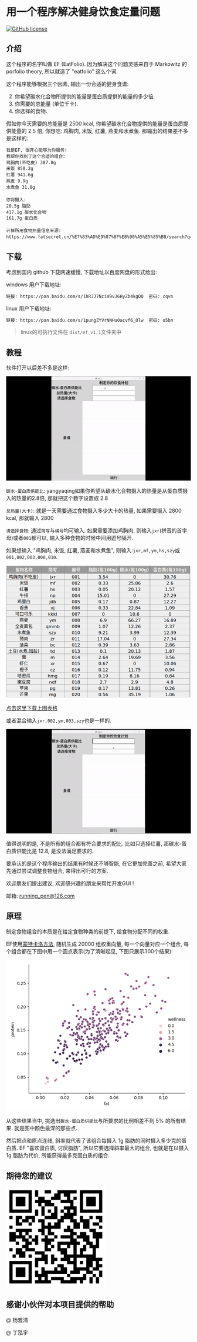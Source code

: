 # 用一个程序解决健身饮食定量问题

[![GitHub license](https://img.shields.io/github/license/wangshub/wechat_jump_game.svg)](https://github.com/caoxuCarlos/EF/blob/master/LICENSE)


## 介绍

这个程序的名字叫做 EF (EatFolio). 因为解决这个问题灵感来自于  Markowitz 的 porfolio theory, 所以就造了 "eatfolio" 这么个词. 

这个程序能够根据三个因素, 输出一份合适的健身食谱:

2. 你希望碳水化合物所提供的能量是蛋白质提供的能量的多少倍. 
2. 你需要的总能量 (单位千卡). 
3. 你选择的食物. 

假如你今天需要的总能量是 2500 kcal, 你希望碳水化合物提供的能量是蛋白质提供能量的 2.5 倍, 你想吃: 鸡胸肉, 米饭, 红薯, 燕麦和水煮鱼. 那输出的结果差不多是这样的: 

```markdown
我是EF, 很开心能够为你服务!
我帮你找到了这个合适的组合:
鸡胸肉(不吃皮) 387.8g
米饭 850.2g
红薯 941.6g
燕麦 9.9g
水煮鱼 31.0g

你将摄入:
20.5g 脂肪
417.1g 碳水化合物
161.7g 蛋白质

计算所用食物热量信息来源:
https://www.fatsecret.cn/%E7%83%AD%E9%87%8F%E8%90%A5%E5%85%BB/search?q=
```

## 下载

考虑到国内 github 下载网速缓慢, 下载地址以百度网盘的形式给出: 

windows 用户下载地址:

```markdown
链接: https://pan.baidu.com/s/1hRJJ7Nci49vJ6HyZb4kgQQ  密码: cqvn
```

linux 用户下载地址: 

```markdown
链接: https://pan.baidu.com/s/1pungZYVrNNHu0acvf6_Olw  密码: o5bn
```

> linux的可执行文件在 `dist/ef_v1.1`文件夹中

## 教程

软件打开以后差不多是这样: 

![](https://github.com/caoxuCarlos/EF/raw/master/pictures/ef_v1.1_example2.gif)

`碳水-蛋白质供能比`: yangyaqing如果你希望从碳水化合物摄入的热量是从蛋白质摄入的热量的2.8倍, 那就把这个数字设置成 2.8

`总热量(大卡)`: 就是一天需要通过食物摄入多少大卡的热量, 如果需要摄入 2800 kcal, 那就输入 2800

`请选择食物`: 通过`简写`与`编号`均可输入. 如果需要添加鸡胸肉, 则输入`jxr`(拼音的首字母)或者`001`都可以, 输入多种食物的时候中间用逗号隔开. 

如果想输入 "鸡胸肉, 米饭, 红薯, 燕麦和水煮鱼", 则输入:`jxr,mf,ym,hs,szy`或`001,002,003,008,010`.

![](https://github.com/caoxuCarlos/EF/raw/master/pictures/checklist.png)

[点击这里下载上图表格](https://github.com/caoxuCarlos/EF/raw/master/checklist.xlsx)

或者混合输入`jxr,002,ym,003,szy`也是一样的.

![](https://github.com/caoxuCarlos/EF/raw/master/pictures/ef_v1.1_example.gif)

值得说明的是, 不是所有的组合都有符合要求的配比. 比如只选择红薯, 那碳水-蛋白质供能比是 12.8, 是没法满足要求的. 

要承认的是这个程序输出的结果有时候还不够智能, 在它更加完善之前, 希望大家先通过尝试调整食物组合, 来得出可行的方案. 

欢迎朋友们提出建议, 欢迎感兴趣的朋友来帮忙开发GUI !

邮箱:  running_pen@126.com

## 原理

制定食物组合的本质是在给定食物种类的前提下, 给食物分配不同的权重. 

EF使用[蒙特卡洛方法](https://en.wikipedia.org/wiki/Monte_Carlo_method), 随机生成 20000 组权重向量, 每一个向量对应一个组合, 每个组合都在下图中用一个圆点表示(为了清晰起见, 下图只展示300个结果):

<img src="https://github.com/caoxuCarlos/EF/raw/master/pictures/mc_plot_explain.png" width="500">

从这些结果当中, 挑选出`碳水-蛋白质供能比`与所要求的比例相差不到 5% 的所有结果. 就是图中颜色最深的那些点. 

然后把点和原点连线, 斜率就代表了该组合每摄入 1g 脂肪的同时摄入多少克的蛋白质. EF "喜欢蛋白质, 讨厌脂肪", 所以它要选择斜率最大的组合, 也就是在以摄入1g 脂肪为代价, 所能获得最多克蛋白质的组合. 

## 期待您的建议

<img src="https://github.com/caoxuCarlos/EF/raw/master/pictures/feedback_qrcode.png" width="271">

## 感谢小伙伴对本项目提供的帮助

@ 杨雅清

@ 丁泓宇

